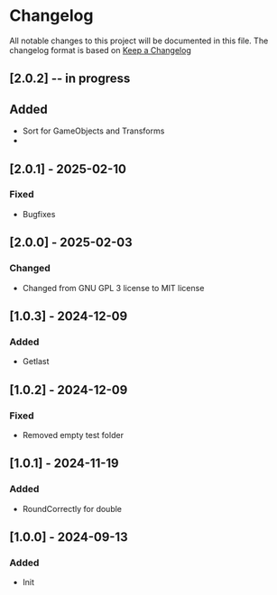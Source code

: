 # Changelog

All notable changes to this project will be documented in this file.
The changelog format is based on [Keep a Changelog](https://keepachangelog.com/en/1.0.0/)

## [2.0.2] -- in progress
## Added
- Sort for GameObjects and Transforms
- 


## [2.0.1] - 2025-02-10
### Fixed
- Bugfixes


## [2.0.0] - 2025-02-03
### Changed
- Changed from GNU GPL 3 license to MIT license


## [1.0.3] - 2024-12-09
### Added
- Getlast


## [1.0.2] - 2024-12-09
### Fixed
- Removed empty test folder


## [1.0.1] - 2024-11-19
### Added
- RoundCorrectly for double


## [1.0.0] - 2024-09-13
### Added
- Init